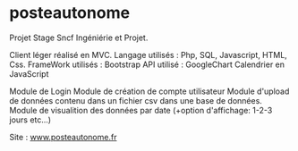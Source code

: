 # posteautonome
Projet Stage Sncf Ingéniérie et Projet.


Client léger réalisé en MVC.
Langage utilisés : Php, SQL, Javascript, HTML, Css.
FrameWork utilisés : Bootstrap
API utilisé : GoogleChart
Calendrier en JavaScript

Module de Login
Module de création de compte utilisateur
Module d'upload de données contenu dans un fichier csv dans une base de données.
Module de visualition des données par date (+option d'affichage: 1-2-3 jours etc...)

Site : www.posteautonome.fr

